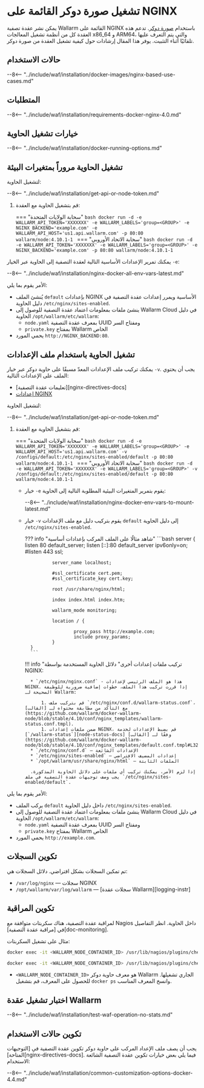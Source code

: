 # تشغيل صورة دوكر القائمة على NGINX

يمكن نشر عقدة تصفية Wallarm القائمة على NGINX باستخدام [صورة دوكر](https://hub.docker.com/r/wallarm/node). تدعم هذه العقدة كل من أنظمة تشغيل المعالجات x86_64 و ARM64، والتي يتم التعرف عليها تلقائيًا أثناء التثبيت. يوفر هذا المقال إرشادات حول كيفية تشغيل العقدة من صورة دوكر.

## حالات الاستخدام

--8<-- "../include/waf/installation/docker-images/nginx-based-use-cases.md"

## المتطلبات

--8<-- "../include/waf/installation/requirements-docker-nginx-4.0.md"

## خيارات تشغيل الحاوية

--8<-- "../include/waf/installation/docker-running-options.md"

## تشغيل الحاوية مروراً بمتغيرات البيئة

لتشغيل الحاوية:

--8<-- "../include/waf/installation/get-api-or-node-token.md"

1. قم بتشغيل الحاوية مع العقدة:

    === "سحابة الولايات المتحدة"
        ```bash
        docker run -d -e WALLARM_API_TOKEN='XXXXXXX' -e WALLARM_LABELS='group=<GROUP>' -e NGINX_BACKEND='example.com' -e WALLARM_API_HOST='us1.api.wallarm.com' -p 80:80 wallarm/node:4.10.1-1
        ```
    === "سحابة الاتحاد الأوروبي"
        ```bash
        docker run -d -e WALLARM_API_TOKEN='XXXXXXX' -e WALLARM_LABELS='group=<GROUP>' -e NGINX_BACKEND='example.com' -p 80:80 wallarm/node:4.10.1-1
        ```

يمكنك تمرير الإعدادات الأساسية التالية لعقدة التصفية إلى الحاوية عبر الخيار `-e`:

--8<-- "../include/waf/installation/nginx-docker-all-env-vars-latest.md"

الأمر يقوم بما يلي:

* يُنشئ الملف `default` بإعدادات NGINX الأساسية ويمرر إعدادات عقدة التصفية في دليل الحاوية `/etc/nginx/sites-enabled`.
* ينشئ ملفات بمعلومات اعتماد عقدة التصفية للوصول إلى Wallarm Cloud في دليل الحاوية `/opt/wallarm/etc/wallarm`:
    * `node.yaml` بمعرف عقدة التصفية UUID ومفتاح السر
    * `private.key` بمفتاح Wallarm الخاص
* يحمي المورد `http://NGINX_BACKEND:80`.

## تشغيل الحاوية باستخدام ملف الإعدادات

يمكنك تركيب ملف الإعدادات المعدّ مسبقًا على حاوية دوكر عبر خيار `-v`. يجب أن يحتوي الملف على الإعدادات التالية:

* [تعليمات عقدة التصفية][nginx-directives-docs]
* [إعدادات NGINX](https://nginx.org/en/docs/beginners_guide.html)

لتشغيل الحاوية:

--8<-- "../include/waf/installation/get-api-or-node-token.md"

1. قم بتشغيل الحاوية مع العقدة:

    === "سحابة الولايات المتحدة"
        ```bash
        docker run -d -e WALLARM_API_TOKEN='XXXXXXX' -e WALLARM_LABELS='group=<GROUP>' -e WALLARM_API_HOST='us1.api.wallarm.com' -v /configs/default:/etc/nginx/sites-enabled/default -p 80:80 wallarm/node:4.10.1-1
        ```
    === "سحابة الاتحاد الأوروبي"
        ```bash
        docker run -d -e WALLARM_API_TOKEN='XXXXXXX' -e WALLARM_LABELS='group=<GROUP>' -v /configs/default:/etc/nginx/sites-enabled/default -p 80:80 wallarm/node:4.10.1-1
        ```

    * خيار `-e` يقوم بتمرير المتغيرات البيئية المطلوبة التالية إلى الحاوية:

        --8<-- "../include/waf/installation/nginx-docker-env-vars-to-mount-latest.md"
    
    * خيار `-v` يقوم بتركيب دليل مع ملف الإعدادات `default` إلى دليل الحاوية `/etc/nginx/sites-enabled`.

        ??? info "شاهد مثالًا على الملف المركب بإعدادات أساسية"
            ```bash
            server {
                    listen 80 default_server;
                    listen [::]:80 default_server ipv6only=on;
                    #listen 443 ssl;

                    server_name localhost;

                    #ssl_certificate cert.pem;
                    #ssl_certificate_key cert.key;

                    root /usr/share/nginx/html;

                    index index.html index.htm;

                    wallarm_mode monitoring;

                    location / {
                            
                            proxy_pass http://example.com;
                            include proxy_params;
                    }
            }
            ```

        !!! info "تركيب ملفات إعدادات أخرى"
            دلائل الحاوية المستخدمة بواسطة NGINX:

            * `/etc/nginx/nginx.conf` - هذا هو الملف الرئيسي لإعدادات NGINX. إذا قررت تركيب هذا الملف، خطوات إضافية ضرورية للوظيفة الصحيحة لـ Wallarm:

                1. قم بتركيب ملف `/etc/nginx/conf.d/wallarm-status.conf`، مع التأكد من مطابقة محتواه لـ [القالب](https://github.com/wallarm/docker-wallarm-node/blob/stable/4.10/conf/nginx_templates/wallarm-status.conf.tmpl).
                1. ضمن ملفات إعدادات NGINX، قم بضبط الإعدادات لخدمة [`/wallarm-status`][node-status-docs] وفقًا لـ [القالب](https://github.com/wallarm/docker-wallarm-node/blob/stable/4.10/conf/nginx_templates/default.conf.tmpl#L32).
            * `/etc/nginx/conf.d` — الإعدادات الشائعة
            * `/etc/nginx/sites-enabled` — إعدادات المضيف الافتراضي
            * `/opt/wallarm/usr/share/nginx/html` — الملفات الثابتة

            إذا لزم الأمر، يمكنك تركيب أي ملفات على دلائل الحاوية المذكورة. يجب وصف توجيهات عقدة التصفية في ملف `/etc/nginx/sites-enabled/default`.

الأمر يقوم بما يلي:

* يركب الملف `default` داخل دليل الحاوية `/etc/nginx/sites-enabled`.
* ينشئ ملفات بمعلومات اعتماد عقدة التصفية للوصول إلى Wallarm Cloud في دليل الحاوية `/opt/wallarm/etc/wallarm`:
    * `node.yaml` بمعرف عقدة التصفية UUID ومفتاح السر
    * `private.key` بمفتاح Wallarm الخاص
* يحمي المورد `http://example.com`.

## تكوين السجلات

تم تمكين السجلات بشكل افتراضي. دلائل السجلات هي:

* `/var/log/nginx` — سجلات NGINX
* `/opt/wallarm/var/log/wallarm` — [سجلات عقدة Wallarm][logging-instr]

## تكوين المراقبة

لمراقبة عقدة التصفية، هناك سكربتات متوافقة مع Nagios داخل الحاوية. انظر التفاصيل في [مراقبة عقدة التصفية][doc-monitoring].

مثال على تشغيل السكربتات:

``` bash
docker exec -it <WALLARM_NODE_CONTAINER_ID> /usr/lib/nagios/plugins/check_wallarm_tarantool_timeframe -w 1800 -c 900
```

``` bash
docker exec -it <WALLARM_NODE_CONTAINER_ID> /usr/lib/nagios/plugins/check_wallarm_export_delay -w 120 -c 300
```

* `<WALLARM_NODE_CONTAINER_ID>` هو معرف حاوية دوكر Wallarm الجاري تشغيلها. للحصول على المعرف، قم بتشغيل `docker ps` وانسخ المعرف المناسب.

## اختبار تشغيل عقدة Wallarm

--8<-- "../include/waf/installation/test-waf-operation-no-stats.md"

## تكوين حالات الاستخدام

يجب أن يصف ملف الإعداد المركب على حاوية دوكر تكوين عقدة التصفية في [التوجيهات المتاحة][nginx-directives-docs]. فيما يلي بعض خيارات تكوين عقدة التصفية الشائعة الاستخدام:

--8<-- "../include/waf/installation/common-customization-options-docker-4.4.md"